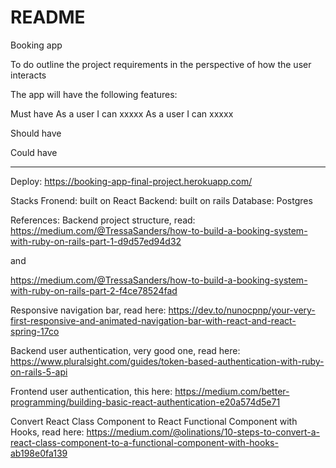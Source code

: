 # README

Booking app

To do outline the project requirements in the perspective of how the user interacts

The app will have the following features:

Must have
As a user I can xxxxx
As a user I can xxxxx

Should have

Could have

---

Deploy: https://booking-app-final-project.herokuapp.com/

Stacks
Fronend: built on React
Backend: built on rails
Database: Postgres

References:
Backend project structure, read:
https://medium.com/@TressaSanders/how-to-build-a-booking-system-with-ruby-on-rails-part-1-d9d57ed94d32

and

https://medium.com/@TressaSanders/how-to-build-a-booking-system-with-ruby-on-rails-part-2-f4ce78524fad

Responsive navigation bar, read here: https://dev.to/nunocpnp/your-very-first-responsive-and-animated-navigation-bar-with-react-and-react-spring-17co

Backend user authentication, very good one, read here: https://www.pluralsight.com/guides/token-based-authentication-with-ruby-on-rails-5-api

Frontend user authentication, this here: https://medium.com/better-programming/building-basic-react-authentication-e20a574d5e71

Convert React Class Component to React Functional Component with Hooks, read here: https://medium.com/@olinations/10-steps-to-convert-a-react-class-component-to-a-functional-component-with-hooks-ab198e0fa139
